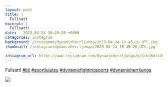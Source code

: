 ```yaml
---
layout: post
title: |
  Fullsatt
excerpt: |
  Fullsatt!    
date:   2023-04-24 18:45:20 +0000
categories: instagram
background: /instagram/dynamixherrljunga/2023-04-24_18-45-20_UTC.jpg
thumbnail: /instagram/dynamixherrljunga/2023-04-24_18-45-20_UTC.jpg

instagram_url: https://www.instagram.com/dynamixherrljunga/p/Crbe8mftDSn
---
```

Fullsatt! [#bjj](https://www.instagram.com/explore/tags/bjj/) [#sportjujutsu](https://www.instagram.com/explore/tags/sportjujutsu/) [#dynamixfightingsports](https://www.instagram.com/explore/tags/dynamixfightingsports/) [#dynamixherrljunga](https://www.instagram.com/explore/tags/dynamixherrljunga/)



<img src='/www-dynamix-herrljunga/instagram/dynamixherrljunga/2023-04-24_18-45-20_UTC.jpg' class='img-fluid' />
